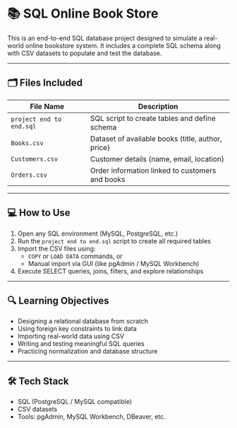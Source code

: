 # 📚 SQL Online Book Store

This is an end-to-end SQL database project designed to simulate a real-world online bookstore system. It includes a complete SQL schema along with CSV datasets to populate and test the database.

---

## 🗂️ Files Included

| File Name               | Description                                         |
|------------------------|-----------------------------------------------------|
| `project end to end.sql` | SQL script to create tables and define schema       |
| `Books.csv`            | Dataset of available books (title, author, price)   |
| `Customers.csv`        | Customer details (name, email, location)            |
| `Orders.csv`           | Order information linked to customers and books     |

---

## 💻 How to Use

1. Open any SQL environment (MySQL, PostgreSQL, etc.)
2. Run the `project end to end.sql` script to create all required tables
3. Import the CSV files using:
   - `COPY` or `LOAD DATA` commands, or  
   - Manual import via GUI (like pgAdmin / MySQL Workbench)
4. Execute SELECT queries, joins, filters, and explore relationships

---

## 🔍 Learning Objectives

- Designing a relational database from scratch
- Using foreign key constraints to link data
- Importing real-world data using CSV
- Writing and testing meaningful SQL queries
- Practicing normalization and database structure

---

## 🛠️ Tech Stack

- SQL (PostgreSQL / MySQL compatible)
- CSV datasets
- Tools: pgAdmin, MySQL Workbench, DBeaver, etc.





